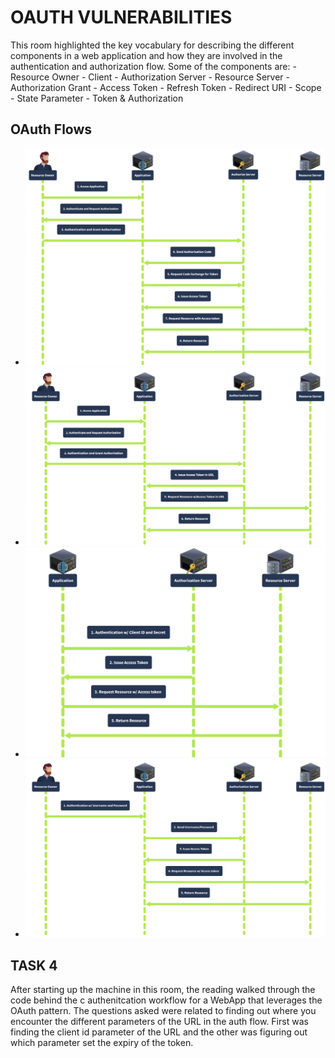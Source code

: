 # OAUTH VULNERABILITIES

This room highlighted the key vocabulary for describing the different components in a web application and how they are involved in the authentication and authorization flow. Some of the components are:
    - Resource Owner
    - Client
    - Authorization Server
    - Resource Server
    - Authorization Grant
    - Access Token
    - Refresh Token
    - Redirect URI
    - Scope
    - State Parameter
    - Token & Authorization

## OAuth Flows
- ![Authorization Code Flow](../visuals/oauthflows/authcodegrant.png)
- ![Implicit Flow](../visuals/oauthflows/implicitgrant.png)
- ![Client Credentials Flow](../visuals/oauthflows/clientcredgrant.png)
- ![Resource Owner Password Credentials Flow](../visuals/oauthflows/ownerpasscredgrant.png)

## TASK 4
After starting up the machine in this room, the reading walked through the code behind the c authenitcation workflow for a WebApp that leverages the OAuth pattern. The questions asked were related to finding out where you encounter the different parameters of the URL in the auth flow. First was finding the client id parameter of the URL and the other was figuring out which parameter set the expiry of the token.